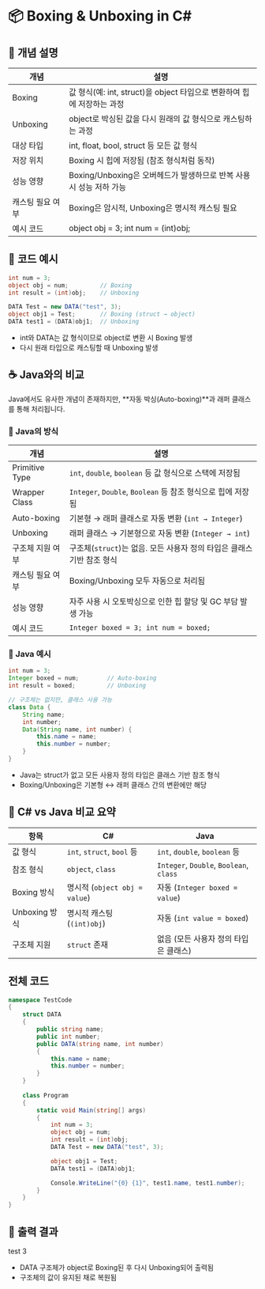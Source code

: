 # 📦 Boxing & Unboxing in C#
## 🔹 개념 설명
| 개념            | 설명                                                                 |
|-----------------|----------------------------------------------------------------------|
| Boxing          | 값 형식(예: int, struct)을 object 타입으로 변환하여 힙에 저장하는 과정 |
| Unboxing        | object로 박싱된 값을 다시 원래의 값 형식으로 캐스팅하는 과정           |
| 대상 타입       | int, float, bool, struct 등 모든 값 형식                              |
| 저장 위치       | Boxing 시 힙에 저장됨 (참조 형식처럼 동작)                            |
| 성능 영향       | Boxing/Unboxing은 오버헤드가 발생하므로 반복 사용 시 성능 저하 가능     |
| 캐스팅 필요 여부| Boxing은 암시적, Unboxing은 명시적 캐스팅 필요                        |
| 예시 코드       | object obj = 3; int num = (int)obj;                                   |

## 🔹 코드 예시
```csharp
int num = 3;
object obj = num;         // Boxing
int result = (int)obj;    // Unboxing

DATA Test = new DATA("test", 3);
object obj1 = Test;       // Boxing (struct → object)
DATA test1 = (DATA)obj1;  // Unboxing
```

- int와 DATA는 값 형식이므로 object로 변환 시 Boxing 발생
- 다시 원래 타입으로 캐스팅할 때 Unboxing 발생

## ☕ Java와의 비교
Java에서도 유사한 개념이 존재하지만, **자동 박싱(Auto-boxing)**과 래퍼 클래스를 통해 처리됩니다.
### 🔸 Java의 방식
| 개념              | 설명                                                                 |
|-------------------|----------------------------------------------------------------------|
| Primitive Type     | `int`, `double`, `boolean` 등 값 형식으로 스택에 저장됨               |
| Wrapper Class      | `Integer`, `Double`, `Boolean` 등 참조 형식으로 힙에 저장됨           |
| Auto-boxing        | 기본형 → 래퍼 클래스로 자동 변환 (`int → Integer`)                   |
| Unboxing           | 래퍼 클래스 → 기본형으로 자동 변환 (`Integer → int`)                 |
| 구조체 지원 여부   | 구조체(`struct`)는 없음. 모든 사용자 정의 타입은 클래스 기반 참조 형식 |
| 캐스팅 필요 여부   | Boxing/Unboxing 모두 자동으로 처리됨                                 |
| 성능 영향          | 자주 사용 시 오토박싱으로 인한 힙 할당 및 GC 부담 발생 가능            |
| 예시 코드          | `Integer boxed = 3; int num = boxed;`                                |


### 🔸 Java 예시
```java
int num = 3;
Integer boxed = num;        // Auto-boxing
int result = boxed;         // Unboxing

// 구조체는 없지만, 클래스 사용 가능
class Data {
    String name;
    int number;
    Data(String name, int number) {
        this.name = name;
        this.number = number;
    }
}
```

- Java는 struct가 없고 모든 사용자 정의 타입은 클래스 기반 참조 형식
- Boxing/Unboxing은 기본형 ↔ 래퍼 클래스 간의 변환에만 해당

## 🧠 C# vs Java 비교 요약
| 항목             | C#                                      | Java                                      |
|------------------|------------------------------------------|-------------------------------------------|
| 값 형식          | `int`, `struct`, `bool` 등               | `int`, `double`, `boolean` 등             |
| 참조 형식        | `object`, `class`                        | `Integer`, `Double`, `Boolean`, `class`   |
| Boxing 방식      | 명시적 (`object obj = value`)            | 자동 (`Integer boxed = value`)            |
| Unboxing 방식    | 명시적 캐스팅 (`(int)obj`)               | 자동 (`int value = boxed`)                |
| 구조체 지원      | `struct` 존재                            | 없음 (모든 사용자 정의 타입은 클래스)     |


## 전체 코드

```csharp
namespace TestCode
{
    struct DATA
    {
        public string name;
        public int number;
        public DATA(string name, int number)
        {
            this.name = name;
            this.number = number;
        }
    }
 
    class Program
    {
        static void Main(string[] args)
        {
            int num = 3;
            object obj = num;
            int result = (int)obj;
            DATA Test = new DATA("test", 3);

            object obj1 = Test; 
            DATA test1 = (DATA)obj1;

            Console.WriteLine("{0} {1}", test1.name, test1.number);
        }
    }
}
```


## 🧪 출력 결과
test 3


- DATA 구조체가 object로 Boxing된 후 다시 Unboxing되어 출력됨
- 구조체의 값이 유지된 채로 복원됨
